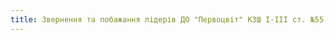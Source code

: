 ```yaml
---
title: Звернення та побажання лідерів ДО "Первоцвіт" КЗШ І-ІІІ ст. №55 з нагоди відзначення 50-річчя Тернівському району
---
```


<youtube id="miIM6PORFEM" />

